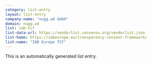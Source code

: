 ```yaml
---
category: list-entry
layout: list-entry
company-name: "nugg.ad GmbH"
domain: nugg.ad
list: iab-tcf
list-data-url: https://vendorlist.consensu.org/vendorlist.json
list-home: https://iabeurope.eu/transparency-consent-framework/
list-name: "IAB Europe TCF"
---
```


This is an automatically generated list entry.
